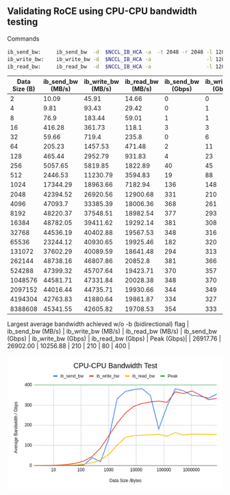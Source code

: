 ## Validating RoCE using CPU-CPU bandwidth testing 

Commands


```bash
ib_send_bw:		ib_send_bw 	-d 	$NCCL_IB_HCA -a  -t 2048 -r 2048 -l 128 --recv_post_list=128 -b -m 4096 -n 64000				
ib_write_bw:	ib_write_bw -d 	$NCCL_IB_HCA -a  				 -l 128 --recv_post_list=128 -b -m 4096 -n 64000				
ib_read_bw:		ib_read_bw 	-d 	$NCCL_IB_HCA -a  				 -l 128 --recv_post_list=128 -b -m 4096 -n 64000								
```


| Data Size (B) | ib_send_bw (MB/s) | ib_write_bw (MB/s) | ib_read_bw (MB/s) | ib_send_bw (Gbps) | ib_write_bw (Gbps) | ib_read_bw (Gbps) | Peak (Gbps)|
|--------------|------------------|-------------------|------------------|------------------|-------------------|------------------|------|
| 2           | 10.09            | 45.91             | 14.66            | 0                | 0                 | 0                | 400  |
| 4           | 9.81             | 93.43             | 29.42            | 0                | 1                 | 0                | 400  |
| 8           | 76.9             | 183.44            | 59.01            | 1                | 1                 | 0                | 400  |
| 16          | 416.28           | 361.73            | 118.1            | 3                | 3                 | 1                | 400  |
| 32          | 59.66            | 719.4             | 235.8            | 0                | 6                 | 2                | 400  |
| 64          | 205.23           | 1457.53           | 471.48           | 2                | 11                | 4                | 400  |
| 128         | 465.44           | 2952.79           | 931.83           | 4                | 23                | 7                | 400  |
| 256         | 5057.65          | 5819.85           | 1822.89          | 40               | 45                | 14               | 400  |
| 512         | 2446.53          | 11230.79          | 3594.83          | 19               | 88                | 28               | 400  |
| 1024        | 17344.29         | 18963.66          | 7182.94          | 136              | 148               | 56               | 400  |
| 2048        | 42394.52         | 26920.56          | 12900.68         | 331              | 210               | 101              | 400  |
| 4096        | 47093.7          | 33385.39          | 18006.36         | 368              | 261               | 141              | 400  |
| 8192        | 48220.37         | 37548.51          | 18982.54         | 377              | 293               | 148              | 400  |
| 16384       | 48782.05         | 39411.62          | 19292.14         | 381              | 308               | 151              | 400  |
| 32768       | 44536.19         | 40402.88          | 19567.53         | 348              | 316               | 153              | 400  |
| 65536       | 23244.12         | 40930.65          | 19925.46         | 182              | 320               | 156              | 400  |
| 131072      | 37602.29         | 40089.59          | 18641.48         | 294              | 313               | 146              | 400  |
| 262144      | 48738.16         | 46807.86          | 20852.8          | 381              | 366               | 163              | 400  |
| 524288      | 47399.32         | 45707.64          | 19423.71         | 370              | 357               | 152              | 400  |
| 1048576     | 44581.71         | 47331.84          | 20028.38         | 348              | 370               | 156              | 400  |
| 2097152     | 44016.44         | 44735.71          | 19930.66         | 344              | 349               | 156              | 400  |
| 4194304     | 42763.83         | 41880.64          | 19861.87         | 334              | 327               | 155              | 400  |
| 8388608     | 45341.55         | 42605.82          | 19708.53         | 354              | 333               | 154              | 400  |


 Largest average bandwidth achieved w/o -b (bidirectional) flag 
| ib_send_bw (MB/s) | ib_write_bw (MB/s) | ib_read_bw (MB/s) | ib_send_bw (Gbps) | ib_write_bw (Gbps) | ib_read_bw (Gbps) | Peak (Gbps)|
| 26917.76         | 26902.00          | 10256.88         | 210              | 210               | 80               | 400  |



![Local Image](./perftest_results.png)
